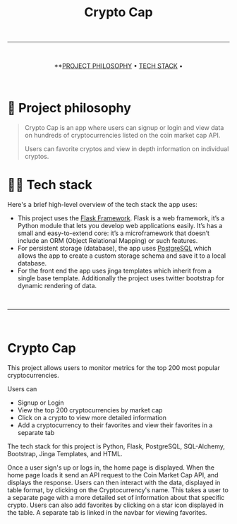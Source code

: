 
<div align='center'>
  <h1>Crypto Cap </h1>
</div>

<br />

---
<br />

<div align="center">

**[PROJECT PHILOSOPHY](https://github.com/Alex-Reitz/Crypto-Cap#-project-philosophy) • 
[TECH STACK](https://github.com/Alex-Reitz/Crypto-Cap#-tech-stack) •  
</div>

<br />

# 🧐 Project philosophy

> Crypto Cap is an app where users can signup or login and view data on hundreds of cryptocurrencies listed on the coin market cap API. 
> 
> Users can favorite cryptos and view in depth information on individual cryptos.


# 👨‍💻 Tech stack

Here's a brief high-level overview of the tech stack the app uses:

- This project uses the [Flask Framework](https://flask.palletsprojects.com/en/2.0.x/). Flask is a web framework, it’s a Python module that lets you develop web applications easily. It’s has a small and easy-to-extend core: it’s a microframework that doesn’t include an ORM (Object Relational Mapping) or such features.
- For persistent storage (database), the app uses [PostgreSQL](https://www.postgresql.org/) which allows the app to create a custom storage schema and save it to a local database.
- For the front end the app uses jinga templates which inherit from a single base template. Additionally the project uses twitter bootstrap for dynamic rendering of data.
<br />

---

<br />

# Crypto Cap

This project allows users to monitor metrics for the top 200 most popular cryptocurrencies.

Users can
  - Signup or Login
  - View the top 200 cryptocurrencies by market cap
  - Click on a crypto to view more detailed information
  - Add a cryptocurrency to their favorites and view their favorites in a separate tab


The tech stack for this project is Python, Flask, PostgreSQL, SQL-Alchemy, Bootstrap, Jinga Templates, and HTML.

Once a user sign's up or logs in, the home page is displayed. When the home page loads it send an API request to the Coin Market Cap API, and displays the response.
Users can then interact with the data, displayed in table format, by clicking on the Cryptocurrency's name. This takes a user to a separate page with a more detailed set of information about that specific crypto. Users can also add favorites by clicking on a star icon displayed in the table. A separate tab is linked in the navbar for viewing favorites.
